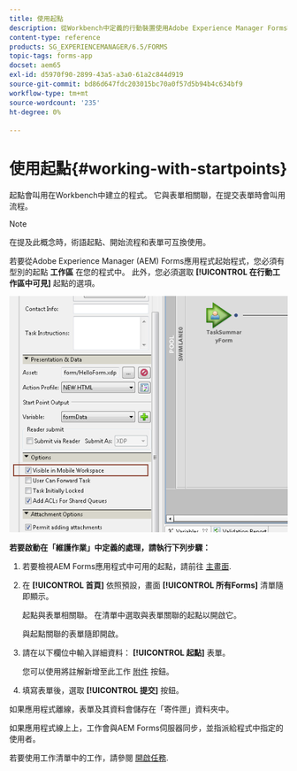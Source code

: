 ```yaml
---
title: 使用起點
description: 從Workbench中定義的行動裝置使用Adobe Experience Manager Forms程式的步驟。
content-type: reference
products: SG_EXPERIENCEMANAGER/6.5/FORMS
topic-tags: forms-app
docset: aem65
exl-id: d5970f90-2899-43a5-a3a0-61a2c844d919
source-git-commit: bd86d647fdc203015bc70a0f57d5b94b4c634bf9
workflow-type: tm+mt
source-wordcount: '235'
ht-degree: 0%

---
```


# 使用起點{#working-with-startpoints}

起點會叫用在Workbench中建立的程式。 它與表單相關聯，在提交表單時會叫用流程。

>[!NOTE]
>
>在提及此概念時，術語起點、開始流程和表單可互換使用。

若要從Adobe Experience Manager (AEM) Forms應用程式起始程式，您必須有型別的起點 **工作區** 在您的程式中。 此外，您必須選取 **[!UICONTROL 在行動工作區中可見]** 起點的選項。

![mws_startpoint_select_option](assets/mws_startpoint_select_option.png)

**若要啟動在「維護作業」中定義的處理，請執行下列步驟：**

1. 若要檢視AEM Forms應用程式中可用的起點，請前往 [主畫面](../../forms/using/home-screen.md).
1. 在 **[!UICONTROL 首頁]** 依照預設，畫面 **[!UICONTROL 所有Forms]** 清單隨即顯示。

   起點與表單相關聯。 在清單中選取與表單關聯的起點以開啟它。

   與起點關聯的表單隨即開啟。

1. 請在以下欄位中輸入詳細資料： **[!UICONTROL 起點]** 表單。

   您可以使用將註解新增至此工作 [附件](../../forms/using/add-attachments.md) 按鈕。

1. 填寫表單後，選取 **[!UICONTROL 提交]** 按鈕。

如果應用程式離線，表單及其資料會儲存在「寄件匣」資料夾中。

如果應用程式線上上，工作會與AEM Forms伺服器同步，並指派給程式中指定的使用者。

若要使用工作清單中的工作，請參閱 [開啟任務](/help/forms/using/open-task.md).

